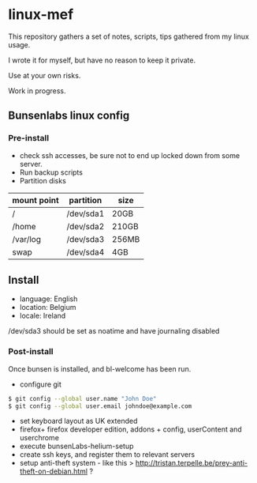 # linux-mef

This repository gathers a set of notes, scripts, tips gathered from my linux usage.

I wrote it for myself, but have no reason to keep it private.

Use at your own risks.

Work in progress.


## Bunsenlabs linux config

### Pre-install


* check ssh accesses, be sure not to end up locked down from some server.
* Run backup scripts
* Partition disks

| mount point | partition | size |
| -- | -- | -- |
| / | /dev/sda1 | 20GB |
| /home | /dev/sda2 | 210GB |
| /var/log | /dev/sda3 | 256MB |
| swap | /dev/sda4 | 4GB |

## Install

* language: English
* location: Belgium
* locale: Ireland





/dev/sda3 should be set as noatime and have journaling disabled





### Post-install

Once bunsen is installed, and bl-welcome has been run.


* configure git

````bash
$ git config --global user.name "John Doe"
$ git config --global user.email johndoe@example.com
````


* set keyboard layout as UK extended
* firefox+ firefox developer edition, addons + config, userContent and userchrome
* execute bunsenLabs-helium-setup
* create ssh keys, and register them to relevant servers
* setup anti-theft system - like this > http://tristan.terpelle.be/prey-anti-theft-on-debian.html ?
